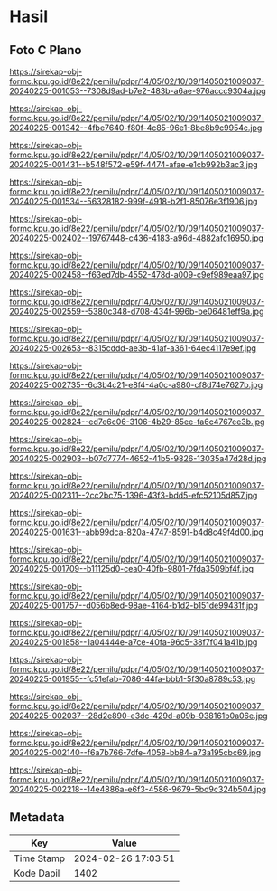 # Hasil

## Foto C Plano

https://sirekap-obj-formc.kpu.go.id/8e22/pemilu/pdpr/14/05/02/10/09/1405021009037-20240225-001053--7308d9ad-b7e2-483b-a6ae-976accc9304a.jpg

https://sirekap-obj-formc.kpu.go.id/8e22/pemilu/pdpr/14/05/02/10/09/1405021009037-20240225-001342--4fbe7640-f80f-4c85-96e1-8be8b9c9954c.jpg

https://sirekap-obj-formc.kpu.go.id/8e22/pemilu/pdpr/14/05/02/10/09/1405021009037-20240225-001431--b548f572-e59f-4474-afae-e1cb992b3ac3.jpg

https://sirekap-obj-formc.kpu.go.id/8e22/pemilu/pdpr/14/05/02/10/09/1405021009037-20240225-001534--56328182-999f-4918-b2f1-85076e3f1906.jpg

https://sirekap-obj-formc.kpu.go.id/8e22/pemilu/pdpr/14/05/02/10/09/1405021009037-20240225-002402--19767448-c436-4183-a96d-4882afc16950.jpg

https://sirekap-obj-formc.kpu.go.id/8e22/pemilu/pdpr/14/05/02/10/09/1405021009037-20240225-002458--f63ed7db-4552-478d-a009-c9ef989eaa97.jpg

https://sirekap-obj-formc.kpu.go.id/8e22/pemilu/pdpr/14/05/02/10/09/1405021009037-20240225-002559--5380c348-d708-434f-996b-be06481eff9a.jpg

https://sirekap-obj-formc.kpu.go.id/8e22/pemilu/pdpr/14/05/02/10/09/1405021009037-20240225-002653--8315cddd-ae3b-41af-a361-64ec4117e9ef.jpg

https://sirekap-obj-formc.kpu.go.id/8e22/pemilu/pdpr/14/05/02/10/09/1405021009037-20240225-002735--6c3b4c21-e8f4-4a0c-a980-cf8d74e7627b.jpg

https://sirekap-obj-formc.kpu.go.id/8e22/pemilu/pdpr/14/05/02/10/09/1405021009037-20240225-002824--ed7e6c06-3106-4b29-85ee-fa6c4767ee3b.jpg

https://sirekap-obj-formc.kpu.go.id/8e22/pemilu/pdpr/14/05/02/10/09/1405021009037-20240225-002903--b07d7774-4652-41b5-9826-13035a47d28d.jpg

https://sirekap-obj-formc.kpu.go.id/8e22/pemilu/pdpr/14/05/02/10/09/1405021009037-20240225-002311--2cc2bc75-1396-43f3-bdd5-efc52105d857.jpg

https://sirekap-obj-formc.kpu.go.id/8e22/pemilu/pdpr/14/05/02/10/09/1405021009037-20240225-001631--abb99dca-820a-4747-8591-b4d8c49f4d00.jpg

https://sirekap-obj-formc.kpu.go.id/8e22/pemilu/pdpr/14/05/02/10/09/1405021009037-20240225-001709--b11125d0-cea0-40fb-9801-7fda3509bf4f.jpg

https://sirekap-obj-formc.kpu.go.id/8e22/pemilu/pdpr/14/05/02/10/09/1405021009037-20240225-001757--d056b8ed-98ae-4164-b1d2-b151de99431f.jpg

https://sirekap-obj-formc.kpu.go.id/8e22/pemilu/pdpr/14/05/02/10/09/1405021009037-20240225-001858--1a04444e-a7ce-40fa-96c5-38f7f041a41b.jpg

https://sirekap-obj-formc.kpu.go.id/8e22/pemilu/pdpr/14/05/02/10/09/1405021009037-20240225-001955--fc51efab-7086-44fa-bbb1-5f30a8789c53.jpg

https://sirekap-obj-formc.kpu.go.id/8e22/pemilu/pdpr/14/05/02/10/09/1405021009037-20240225-002037--28d2e890-e3dc-429d-a09b-938161b0a06e.jpg

https://sirekap-obj-formc.kpu.go.id/8e22/pemilu/pdpr/14/05/02/10/09/1405021009037-20240225-002140--f6a7b766-7dfe-4058-bb84-a73a195cbc69.jpg

https://sirekap-obj-formc.kpu.go.id/8e22/pemilu/pdpr/14/05/02/10/09/1405021009037-20240225-002218--14e4886a-e6f3-4586-9679-5bd9c324b504.jpg


## Metadata

| Key        | Value               |
| ---------- | ------------------- |
| Time Stamp | 2024-02-26 17:03:51 |
| Kode Dapil | 1402                |




